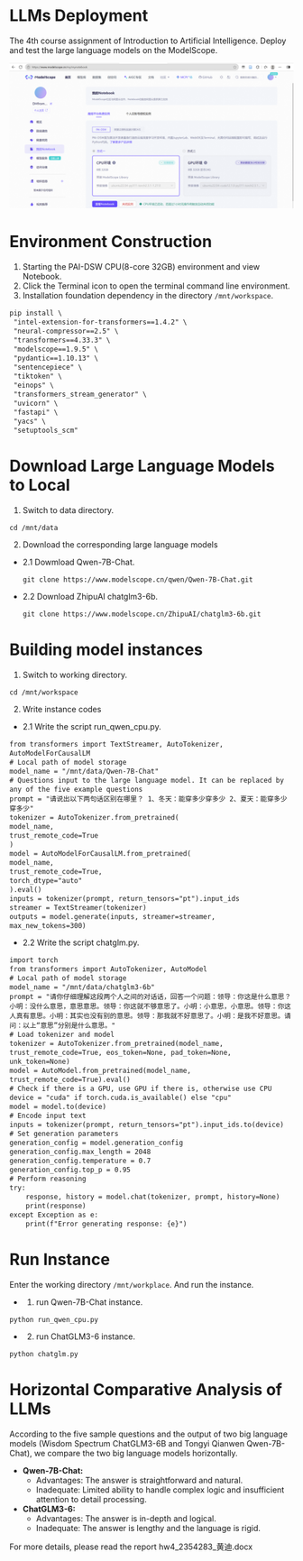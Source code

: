 # LLMs Deployment
The 4th course assignment of Introduction to Artificial Intelligence. Deploy and test the large language models on the ModelScope.

![](ModelScopeNotebook.png)

# Environment Construction
1. Starting the PAI-DSW CPU(8-core 32GB) environment and view Notebook.
2. Click the Terminal icon to open the terminal command line environment.
3. Installation foundation dependency in the directory `/mnt/workspace`.
```
pip install \
 "intel-extension-for-transformers==1.4.2" \
 "neural-compressor==2.5" \
 "transformers==4.33.3" \
 "modelscope==1.9.5" \
 "pydantic==1.10.13" \
 "sentencepiece" \
 "tiktoken" \
 "einops" \
 "transformers_stream_generator" \
 "uvicorn" \
 "fastapi" \
 "yacs" \
 "setuptools_scm"
```
# Download Large Language Models to Local
1. Switch to data directory.
```
cd /mnt/data
```
2. Download the corresponding large language models
- 2.1 Dowmload Qwen-7B-Chat.
   ```
   git clone https://www.modelscope.cn/qwen/Qwen-7B-Chat.git
   ```
- 2.2 Download ZhipuAI chatglm3-6b.
   ```
   git clone https://www.modelscope.cn/ZhipuAI/chatglm3-6b.git
   ```
# Building model instances
1. Switch to working directory.
```
cd /mnt/workspace
```
2.  Write instance codes
- 2.1 Write the script run_qwen_cpu.py.
```
from transformers import TextStreamer, AutoTokenizer, AutoModelForCausalLM
# Local path of model storage
model_name = "/mnt/data/Qwen-7B-Chat"
# Questions input to the large language model. It can be replaced by any of the five example questions
prompt = "请说出以下两句话区别在哪里？ 1、冬天：能穿多少穿多少 2、夏天：能穿多少穿多少" 
tokenizer = AutoTokenizer.from_pretrained(
model_name,
trust_remote_code=True
)
model = AutoModelForCausalLM.from_pretrained(
model_name,
trust_remote_code=True,
torch_dtype="auto"
).eval()
inputs = tokenizer(prompt, return_tensors="pt").input_ids
streamer = TextStreamer(tokenizer)
outputs = model.generate(inputs, streamer=streamer, max_new_tokens=300)
```
- 2.2 Write the script chatglm.py.
```
import torch
from transformers import AutoTokenizer, AutoModel
# Local path of model storage
model_name = "/mnt/data/chatglm3-6b"   
prompt = "请你仔细理解这段两个人之间的对话话，回答一个问题：领导：你这是什么意思？小明：没什么意思，意思意思。领导：你这就不够意思了。小明：小意思，小意思。领导：你这人真有意思。小明：其实也没有别的意思。领导：那我就不好意思了。小明：是我不好意思。请问：以上“意思”分别是什么意思。"
# Load tokenizer and model
tokenizer = AutoTokenizer.from_pretrained(model_name, trust_remote_code=True, eos_token=None, pad_token=None, unk_token=None)
model = AutoModel.from_pretrained(model_name, trust_remote_code=True).eval()
# Check if there is a GPU, use GPU if there is, otherwise use CPU
device = "cuda" if torch.cuda.is_available() else "cpu"
model = model.to(device)
# Encode input text
inputs = tokenizer(prompt, return_tensors="pt").input_ids.to(device)
# Set generation parameters
generation_config = model.generation_config
generation_config.max_length = 2048
generation_config.temperature = 0.7
generation_config.top_p = 0.95
# Perform reasoning
try:
    response, history = model.chat(tokenizer, prompt, history=None)
    print(response)
except Exception as e:
    print(f"Error generating response: {e}")
```
# Run Instance
Enter the working directory `/mnt/workplace`. And run the instance.
- 1. run Qwen-7B-Chat instance.
```
python run_qwen_cpu.py
```
- 2. run ChatGLM3-6 instance.
```
python chatglm.py
```
# Horizontal Comparative Analysis of LLMs
According to the five sample questions and the output of two big language models (Wisdom Spectrum ChatGLM3-6B and Tongyi Qianwen Qwen-7B-Chat), we compare the two big language models horizontally.
- **Qwen-7B-Chat:**
  - Advantages: The answer is straightforward and natural.
  - Inadequate: Limited ability to handle complex logic and insufficient attention to detail processing.
- **ChatGLM3-6:**
  - Advantages: The answer is in-depth and logical.
  - Inadequate: The answer is lengthy and the language is rigid.

For more details, please read the report hw4_2354283_黄迪.docx











